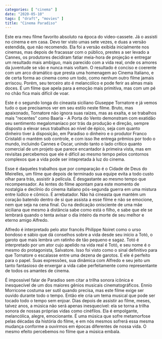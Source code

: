 ```yaml
---
categories: [ "cinema" ]
date: "2020-05-10"
tags: [ "draft", "movies" ]
title: "Cinema Paradiso"
---
```

Este era meu filme favorito absoluto na época do video-cassete. Já
o assisti no cinema e em casa. Devo ter visto umas sete vezes, e duas
a versão estendida, que não recomendo. Ela foi a versão exibida
inicialmente nos cinemas, mas depois de fracassar com o público,
prestes a ser levado a Cannes, os produtores decidiram fatiar meia-hora de
projeção e entregar um resultado mais ambíguo, mais parecido com a vida
real, onde os amores da juventude se vão e nunca mais voltam. O resultado
é conciso e coerente com um arco dramático que presta uma homenagem ao
Cinema Italiano, e de certa forma ao cinema como um todo, como nenhum
outro filme jamais arriscou. Porém, seu terceiro ato é melancólico
e pode ferir as almas mais doces. É um filme que apela para a emoção
mais primitiva, mas com um pé no chão fica mais difícil de voar.

Este é o segundo longa do cineasta siciliano Giuseppe Tornatore e
já vemos tudo o que precisamos ver em seu estilo neste filme. Bruto,
mas apaixonado, Tornatore não ignora suas raízes, mas as exalta, e se
trabalhos mais "recentes" como Baarìa - A Porta do Vento demonstram
com exatidão seu sentimento megalomaníaco por trás da produção e
direção, sempre disposto a elevar seus trabalhos ao nível de épico,
seja com quanto dinheiro tiver à disposição, em Paradiso o dinheiro
e o produtor Franco Cristaldi o mantém sob controle, e com isso lhe
entrega prêmios por todo o mundo, incluindo Cannes e Oscar, unindo tanto
o lado crítico quanto comercial de um projeto que parece encantador
à primeira vista, mas em revisitas percebemos que ele é difícil ao
mesmo tempo pelos contornos complexos que a vida pode ser intepretada
à luz do cinema.

Esse é daqueles trabalhos que por comparação é o Cidade de Deus
do Meirelles, um filme que depois de terminado sua equipe evita a todo
custo olhar para trás, assistir à película. É desgastante ao mesmo
tempo que recompensador. As lentes do filme apontam para este momento
de nostalgia e declínio do cinema italiano pós-segunda guerra em uma
mistura entre lúdico e cômico. É arrebatador. Não há cineasta que
mantém um coração batendo dentro de si que assista a esse filme e não
se emocione, nem que seja na cena final. Ou na dedicação onisciente
de uma mãe siciliana que mesmo à distância sabe como está o filho,
e sabe que ele se lembrará quando o tenta avisar o dia inteiro da morte
de seu melhor e eterno amigo Alfredo.

Alfredo é interpretado pelo ator francês Philippe Noiret como o urso
bondoso e sábio que dá conselhos sobre a vida desde seu início a
Totó, o garoto que mais lembra um ratinho de tão pequeno e sagaz. Totó
é interpretado por um ator cujo apelido na vida real é Totó, e seu
nome é o mesmo do protagonista, Salvatore. Isso foi visto como o sinal
definitivo para que Tornatore o escalasse entre uma dezena de garotos. E
ele é perfeito para o papel. Suas expressões, sua dinâmica com Alfredo
e seu jeito um tanto fantasioso de enxergar a vida cabe perfeitamente
como representante de todos os amantes de cinema.

É impossível falar de Paradiso sem citar a trilha sonora icônica e
inesquecível de um dos maiores gênios musicais cinematográficos. Ennio
Morricone costuma ser sutil quando precisa, mas este filme exige ser
ouvido durante todo o tempo. Então ele cria um tema musical que pode
ser tocado todo o tempo sem enjoar. Dias depois de assistir ao filme,
meses, talvez anos, a música não será apenas inesquecível: ela se
torna a trilha sonora de nossas próprias vidas como cinéfilos. Ela
é empolgante, melancólica, alegre, emocionante. É uma música que
sofre metamorfose pelas décadas da história do filme, e em nós mesmos
sofrerá essa mesma mudança conforme a ouvirmos em épocas diferentes
de nossa vida. O mesmo efeito percebemos no filme que a música embala.
